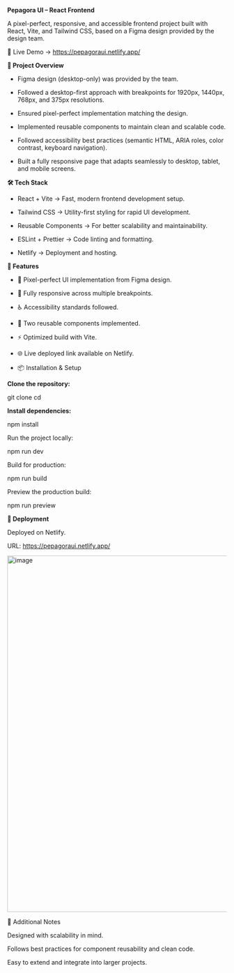 **Pepagora UI – React Frontend**

A pixel-perfect, responsive, and accessible frontend project built with React, Vite, and Tailwind CSS, based on a Figma design provided by the design team.

🚀 Live Demo → https://pepagoraui.netlify.app/

**📌 Project Overview**

- Figma design (desktop-only) was provided by the team.

- Followed a desktop-first approach with breakpoints for 1920px, 1440px, 768px, and 375px resolutions.

- Ensured pixel-perfect implementation matching the design.

- Implemented reusable components to maintain clean and scalable code.

- Followed accessibility best practices (semantic HTML, ARIA roles, color contrast, keyboard navigation).

- Built a fully responsive page that adapts seamlessly to desktop, tablet, and mobile screens.

**🛠️ Tech Stack**

- React + Vite → Fast, modern frontend development setup.

- Tailwind CSS → Utility-first styling for rapid UI development.

- Reusable Components → For better scalability and maintainability.

- ESLint + Prettier → Code linting and formatting.

- Netlify → Deployment and hosting.

**📂 Features**

- 🎨 Pixel-perfect UI implementation from Figma design.

- 📱 Fully responsive across multiple breakpoints.

- ♿ Accessibility standards followed.

- 🧩 Two reusable components implemented.

- ⚡ Optimized build with Vite.

- 🌐 Live deployed link available on Netlify.

- 📦 Installation & Setup

**Clone the repository:**

git clone <your-repo-url>
cd <your-project-folder>

**Install dependencies:**

npm install

Run the project locally:

npm run dev

Build for production:

npm run build

Preview the production build:

npm run preview

**🚀 Deployment**

Deployed on Netlify.

URL: https://pepagoraui.netlify.app/

<img width="1756" height="818" alt="image" src="https://github.com/user-attachments/assets/a0a0e63a-facb-44a3-bee7-f248d2dff63d" />

📖 Additional Notes

Designed with scalability in mind.

Follows best practices for component reusability and clean code.

Easy to extend and integrate into larger projects.
